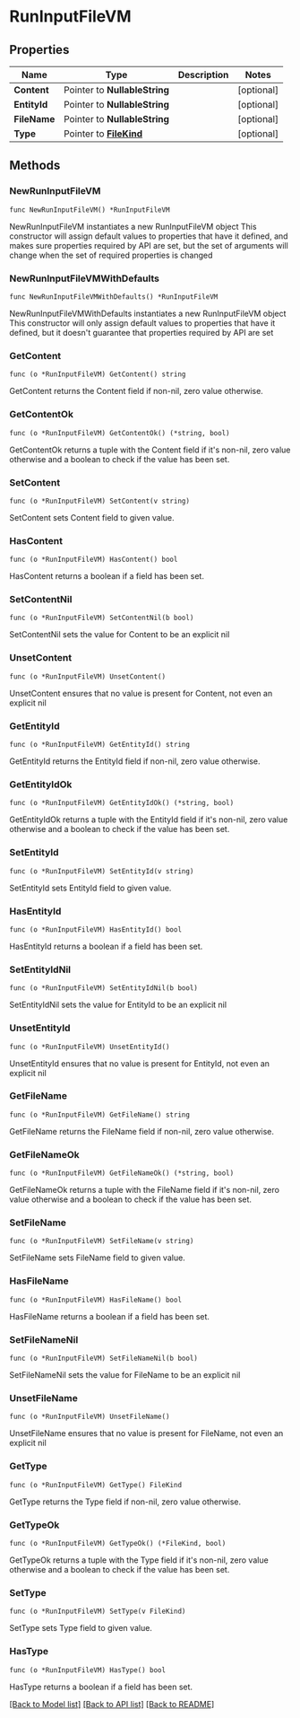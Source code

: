 # RunInputFileVM

## Properties

Name | Type | Description | Notes
------------ | ------------- | ------------- | -------------
**Content** | Pointer to **NullableString** |  | [optional] 
**EntityId** | Pointer to **NullableString** |  | [optional] 
**FileName** | Pointer to **NullableString** |  | [optional] 
**Type** | Pointer to [**FileKind**](FileKind.md) |  | [optional] 

## Methods

### NewRunInputFileVM

`func NewRunInputFileVM() *RunInputFileVM`

NewRunInputFileVM instantiates a new RunInputFileVM object
This constructor will assign default values to properties that have it defined,
and makes sure properties required by API are set, but the set of arguments
will change when the set of required properties is changed

### NewRunInputFileVMWithDefaults

`func NewRunInputFileVMWithDefaults() *RunInputFileVM`

NewRunInputFileVMWithDefaults instantiates a new RunInputFileVM object
This constructor will only assign default values to properties that have it defined,
but it doesn't guarantee that properties required by API are set

### GetContent

`func (o *RunInputFileVM) GetContent() string`

GetContent returns the Content field if non-nil, zero value otherwise.

### GetContentOk

`func (o *RunInputFileVM) GetContentOk() (*string, bool)`

GetContentOk returns a tuple with the Content field if it's non-nil, zero value otherwise
and a boolean to check if the value has been set.

### SetContent

`func (o *RunInputFileVM) SetContent(v string)`

SetContent sets Content field to given value.

### HasContent

`func (o *RunInputFileVM) HasContent() bool`

HasContent returns a boolean if a field has been set.

### SetContentNil

`func (o *RunInputFileVM) SetContentNil(b bool)`

 SetContentNil sets the value for Content to be an explicit nil

### UnsetContent
`func (o *RunInputFileVM) UnsetContent()`

UnsetContent ensures that no value is present for Content, not even an explicit nil
### GetEntityId

`func (o *RunInputFileVM) GetEntityId() string`

GetEntityId returns the EntityId field if non-nil, zero value otherwise.

### GetEntityIdOk

`func (o *RunInputFileVM) GetEntityIdOk() (*string, bool)`

GetEntityIdOk returns a tuple with the EntityId field if it's non-nil, zero value otherwise
and a boolean to check if the value has been set.

### SetEntityId

`func (o *RunInputFileVM) SetEntityId(v string)`

SetEntityId sets EntityId field to given value.

### HasEntityId

`func (o *RunInputFileVM) HasEntityId() bool`

HasEntityId returns a boolean if a field has been set.

### SetEntityIdNil

`func (o *RunInputFileVM) SetEntityIdNil(b bool)`

 SetEntityIdNil sets the value for EntityId to be an explicit nil

### UnsetEntityId
`func (o *RunInputFileVM) UnsetEntityId()`

UnsetEntityId ensures that no value is present for EntityId, not even an explicit nil
### GetFileName

`func (o *RunInputFileVM) GetFileName() string`

GetFileName returns the FileName field if non-nil, zero value otherwise.

### GetFileNameOk

`func (o *RunInputFileVM) GetFileNameOk() (*string, bool)`

GetFileNameOk returns a tuple with the FileName field if it's non-nil, zero value otherwise
and a boolean to check if the value has been set.

### SetFileName

`func (o *RunInputFileVM) SetFileName(v string)`

SetFileName sets FileName field to given value.

### HasFileName

`func (o *RunInputFileVM) HasFileName() bool`

HasFileName returns a boolean if a field has been set.

### SetFileNameNil

`func (o *RunInputFileVM) SetFileNameNil(b bool)`

 SetFileNameNil sets the value for FileName to be an explicit nil

### UnsetFileName
`func (o *RunInputFileVM) UnsetFileName()`

UnsetFileName ensures that no value is present for FileName, not even an explicit nil
### GetType

`func (o *RunInputFileVM) GetType() FileKind`

GetType returns the Type field if non-nil, zero value otherwise.

### GetTypeOk

`func (o *RunInputFileVM) GetTypeOk() (*FileKind, bool)`

GetTypeOk returns a tuple with the Type field if it's non-nil, zero value otherwise
and a boolean to check if the value has been set.

### SetType

`func (o *RunInputFileVM) SetType(v FileKind)`

SetType sets Type field to given value.

### HasType

`func (o *RunInputFileVM) HasType() bool`

HasType returns a boolean if a field has been set.


[[Back to Model list]](../README.md#documentation-for-models) [[Back to API list]](../README.md#documentation-for-api-endpoints) [[Back to README]](../README.md)


